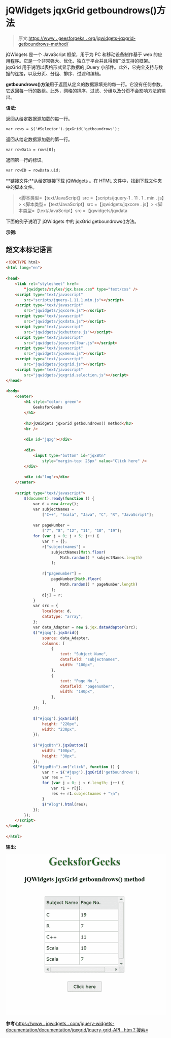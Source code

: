 # jQWidgets jqxGrid getboundrows()方法

> 原文:[https://www . geesforgeks . org/jqwidgets-jqxgrid-getboundrows-method/](https://www.geeksforgeeks.org/jqwidgets-jqxgrid-getboundrows-method/)

jQWidgets 是一个 JavaScript 框架，用于为 PC 和移动设备制作基于 web 的应用程序。它是一个非常强大、优化、独立于平台并且得到广泛支持的框架。jqxGrid 用于说明以表格形式显示数据的 jQuery 小部件。此外，它完全支持与数据的连接，以及分页、分组、排序、过滤和编辑。

**getboundrows()方法**用于返回从定义的数据源填充的每一行。它没有任何参数。它返回每一行的数组。此外，网格的排序、过滤、分组以及分页不会影响方法的输出。

**语法:**

返回从给定数据源加载的每一行。

```html
var rows = $('#Selector').jqxGrid('getboundrows');
```

返回从给定数据源加载的第一行。

```html
var rowData = rows[0];
```

返回第一行的标识。

```html
var rowID = rowData.uid;
```

**链接文件:**从给定链接下载 [jQWidgets](https://www.jqwidgets.com/download/) 。在 HTML 文件中，找到下载文件夹中的脚本文件。

> <link rel="”stylesheet”" href="”jqwidgets/styles/jqx.base.css”" type="”text/css”">
> <脚本类型=【text/JavaScript】src =【scripts/jquery-1 . 11 . 1 . min . js】></脚本>
> <脚本类型=【text/JavaScript】src =【jqwidgets/jqxcore . js】></脚本>
> <脚本类型=【text/JavaScript】src =【jqwidgets/jqxdata

下面的例子说明了 jQWidgets 中的 jqxGrid getboundrows()方法。

**示例:**

## 超文本标记语言

```html
<!DOCTYPE html>
<html lang="en">

<head>
    <link rel="stylesheet" href=
        "jqwidgets/styles/jqx.base.css" type="text/css" />
    <script type="text/javascript" 
        src="scripts/jquery-1.11.1.min.js"></script>
    <script type="text/javascript" 
        src="jqwidgets/jqxcore.js"></script>
    <script type="text/javascript" 
        src="jqwidgets/jqxdata.js"></script>
    <script type="text/javascript" 
        src="jqwidgets/jqxbuttons.js"></script>
    <script type="text/javascript" 
        src="jqwidgets/jqxscrollbar.js"></script>
    <script type="text/javascript" 
        src="jqwidgets/jqxmenu.js"></script>
    <script type="text/javascript" 
        src="jqwidgets/jqxgrid.js"></script>
    <script type="text/javascript" 
        src="jqwidgets/jqxgrid.selection.js"></script>
</head>

<body>
    <center>
        <h1 style="color: green">
            GeeksforGeeks
        </h1>

        <h3>jQWidgets jqxGrid getboundrows() method</h3>
        <br />

        <div id="jqxg"></div>

        <div>
            <input type="button" id="jqxBtn" 
                style="margin-top: 25px" value="Click here" />
        </div>

        <div id="log"></div>
    </center>

    <script type="text/javascript">
        $(document).ready(function () {
            var d = new Array();
            var subjectNames =
                ["C++", "Scala", "Java", "C", "R", "JavaScript"];

            var pageNumber =
                ["7", "8", "12", "11", "10", "19"];
            for (var j = 0; j < 5; j++) {
                var r = {};
                r["subjectnames"] =
                    subjectNames[Math.floor(
                        Math.random() * subjectNames.length)
                    ];

                r["pagenumber"] =
                    pageNumber[Math.floor(
                        Math.random() * pageNumber.length)
                    ];
                d[j] = r;
            }
            var src = {
                localdata: d,
                datatype: "array",
            };
            var data_Adapter = new $.jqx.dataAdapter(src);
            $("#jqxg").jqxGrid({
                source: data_Adapter,
                columns: [
                    {
                        text: "Subject Name",
                        datafield: "subjectnames",
                        width: "100px",
                    },
                    {
                        text: "Page No.",
                        datafield: "pagenumber",
                        width: "140px",
                    },
                ],
            });

            $("#jqxg").jqxGrid({
                height: "220px",
                width: "230px",
            });

            $("#jqxBtn").jqxButton({
                width: "100px",
                height: "30px",
            });
            $("#jqxBtn").on("click", function () {
                var r = $('#jqxg').jqxGrid('getboundrows');
                var res = "";
                for (var j = 0; j < r.length; j++) {
                    var r1 = r[j];
                    res += r1.subjectnames + "\n";
                }
                $("#log").html(res);
            });
        });
    </script>
</body>

</html>
```

**输出:**

![](img/44aa8ed06b6019121e51547be78407b4.png)

**参考:**[https://www . jqwidgets . com/jquery-widgets-documentation/documentation/jqxgrid/jquery-grid-API . htm？搜索=](https://www.jqwidgets.com/jquery-widgets-documentation/documentation/jqxgrid/jquery-grid-api.htm?search=)